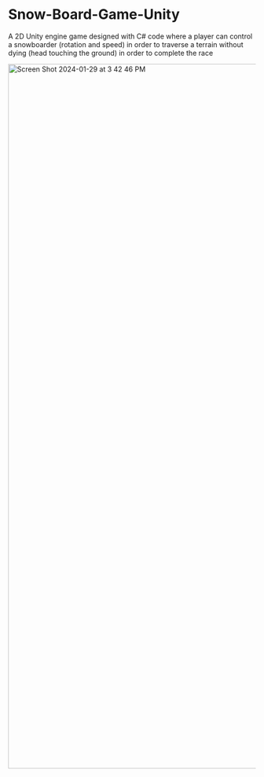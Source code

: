 # Snow-Board-Game-Unity

A 2D Unity engine game designed with C# code where a player can control a snowboarder (rotation and speed) in order to traverse a terrain without dying (head touching the ground) in order to complete the race

<img width="1435" alt="Screen Shot 2024-01-29 at 3 42 46 PM" src="https://github.com/Arsollo/Snow-Board-Game-Unity/assets/72050226/cdfada88-205e-41e9-ae38-2414d908f0bf">

